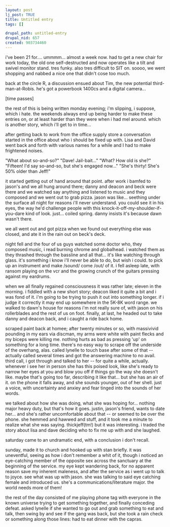 ```yaml
--- 
layout: post
lj_post: TRUE
title: Untitled entry
tags: []

drupal_path: untitled-entry
drupal_nid: 657
created: 903734460
---
```

i've been 21 for.... ummmm... almost a week now. had to get a new chair for work today, the old one self-destructed and now operates like a tilt and swivel monitor stand. tres funky.  also tres difficult to SIT on. soooo, we went shopping and nabbed a nice one that didn't cose too much.

back at the circle R, a discussion ensued about Tim, the new potential third-man-at-Robis. he's got a powerbook 1400cs and a digital camera...

[time passes]

the rest of this is being written monday evening; i'm slipping, i suppose, which i hate. the weekends always end up being harder to make these entries on, or at least harder than they were when i had mel around. which is another story, which i'll get to in time...

after getting back to work from the office supply store a conversation started in the office about who i should be fixed up with. Lisa and David went back and forth with various names for a while and I had to make frightened noises.

"What about so-and-so?"
"Dave! Jail-bait..."
"What? How old is she?"
"Fifteen! I'd say so-and-so, but she's engaged now..."
"She's thirty! She's 50% older than Jeff!"

it started getting out of hand around that point. after work i bamfed to jason's and we all hung around there; danny and deacon and beck were there and we watched say anything and listened to music and they composed and we went out to grab pizza. jason was like... seething under the surface all night for reasons i'll never understand. you could see it in his eyes, the way he'd challenge people with this knock-it-off-my-shoulder-if-you-dare kind of look. just... coiled spring. danny insists it's because dawn wasn't there.

we all went out and got pizza when we found out everything else was closed, and ate it in the rain out on beck's deck.

night fell and the four of us guys watched some doctor who, they composed music, i read burning chrome and globalhead. i watched them as they thrashed through the bassline and all that... it's like watching through glass. it's something i know i'll never be able to do, but wish i could. to pick up an instrument and make /sound/ come /out/ of it. i fell asleep late, with ransom playing on the vcr and the growing crunch of the guitars pressing against my eardrums.

when we all finally regained consciousness it was rather late; eleven in the morning. i fiddled with a new short story; deacon liked it quite a bit and i was fond of it. i'm going to be trying to push it out into something longer. if i judge it correctly it may end up somewhere in the 5K-8K word range. we walked to dawn's house for reasons i'm not really sure of, with jason on his rollerblades and the rest of us on foot. finally, at last, he headed out to take danny and deacon back, and i caught a ride back home.

scraped paint back at homee; after twenty minutes or so, with massivivid pounding in my ears via discman, my arms were white with paint flecks and my biceps were killing me. nothing hurts as bad as pressing 'up' on something for a long time. there's no easy way to scrape off the underside of the overhang, alas. called lynelle to touch base after some of that -- actually called several times and got the answering machine to no avail. third call, i got through and talked to her -- for quite a while, actually. whenever i see her in person she has this poised look, like she's ready to narrow her eyes at you and blow you off if things go the way she doesn't like. maybe that's going too far, describing it like that... but she has an air of it. on the phone it falls away, and she sounds younger, out of her shell. just a voice, with uncertainty and anxiey and fear tinged into the sounds of her words.

we talked about how she was doing, what she was hoping for... nothing major heavy duty, but that's how it goes. justin, jason's friend, wants to date her... and she's rather uncomfortable about that -- or seemed to be over the phone. she hemmed and hawwed and stuff, and it took me a minute to realize what she was saying. thickjeff(tm!) but it was interesting. i traded the story about lisa and dave deciding who to fix me up with and she laughed.

saturday came to an undramatic end, with a conclusion i don't recall.

sunday, made it to church and hooked up with stan briefly. it was uneventful, seeing as how i don't remember a whit of it, though i noticed an eye-catching member of the opposite sex across the sanctuary at the beginning of the service. my eye kept wandering back, for no apparent reason save my inherent maleness, and after the service as i went up to talk to joyce. see what was up with jason. she was talking to said eye catching female and introduced us. she's a communications/literature major. the world needs more of them!

the rest of the day consisted of me playing phone tag with everyone in the known universe trying to get something together, and finally conceding defeat. asked lynelle if she wanted to go out and grab something to eat and talk, then swing by and see if the gang was back, but she took a rain check or something along those lines: had to eat dinner with the capras.

